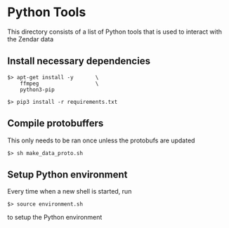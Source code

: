 # Python Tools

This directory consists of a list of Python tools that is used to interact
with the Zendar data

## Install necessary dependencies

    $> apt-get install -y       \
        ffmpeg                  \
        python3-pip

    $> pip3 install -r requirements.txt

## Compile protobuffers

This only needs to be ran once unless the protobufs are updated

    $> sh make_data_proto.sh

## Setup Python environment

Every time when a new shell is started, run

    $> source environment.sh

to setup the Python environment
